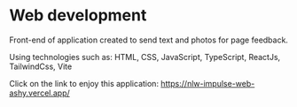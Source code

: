 # Web development

Front-end of application created to send text and photos for page feedback.

Using technologies such as:
HTML,
CSS,
JavaScript,
TypeScript,
ReactJs,
TailwindCss,
Vite

Click on the link to enjoy this application:
 https://nlw-impulse-web-ashy.vercel.app/
